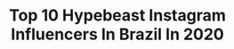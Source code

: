 ---
title: Top 10 Hypebeast Instagram Influencers In Brazil In 2020
description: >-
  Find top hypebeast Instagram influencers in Brazil in 2020. Most popular hashtags: #hypebeast #instagood #brazil #nike.
platform: Instagram
profiles:
  - username: "off.pepe"
    fullname: >-
      " j u s t i n™ " 🚀  | ~6k
    location: "Brazil"
    followers: 6177
    engagement: 1038
    commentsToLikes: 0.080718
    avatar: "https://scontent-ams4-1.cdninstagram.com/v/t51.2885-19/s320x320/89369467_541326753175938_1162482067448004608_n.jpg?_nc_ht=scontent-ams4-1.cdninstagram.com&_nc_ohc=S30R1YJi1xcAX82ctgv&oh=30f46c216b15e09af69f3a8f5d996cc3&oe=5EB8F4E8"
    verified: false
    hashtags: "#detailshot, #chucks, #a3b, #jordan1s"
  - username: "elionay_freitas"
    fullname: >-
      Elionay Freitas
    location: "Brazil"
    followers: 35200
    engagement: 601
    commentsToLikes: 0.127522
    avatar: "https://instagram.ftpe8-3.fna.fbcdn.net/v/t51.2885-19/s320x320/84654615_174366193980952_5511710107659927552_n.jpg?_nc_ht=instagram.ftpe8-3.fna.fbcdn.net&_nc_ohc=P_cz7GVc4fAAX-S5kuE&oh=69dc5e66fa232ab5a778001541beefd3&oe=5E9960A5"
    verified: false
    hashtags: "#followforfollowback, #gyn, #picoftheday, #follow"
  - username: "brendagasparoto"
    fullname: >-
      Brenda Gasparoto
    location: "Brazil"
    followers: 213873
    engagement: 853
    commentsToLikes: 0.008645
    avatar: "https://scontent-lhr8-1.cdninstagram.com/v/t51.2885-19/s320x320/90419138_2459748644339624_6557232076674826240_n.jpg?_nc_ht=scontent-lhr8-1.cdninstagram.com&_nc_ohc=u1XwurgcmRgAX_7czV_&oh=de4d86c87abafaec40ca3cb086ae772b&oe=5EBCE9BE"
    verified: false
    hashtags: "#beach, #adidas, #adidascasual, #outfitlove"
  - username: "meloandre__"
    fullname: >-
      andré melo
    location: "Brazil"
    followers: 45808
    engagement: 1482
    commentsToLikes: 0.010916
    avatar: "https://scontent-ams4-1.cdninstagram.com/v/t51.2885-19/s320x320/72714673_557404895023191_7637339531833769984_n.jpg?_nc_ht=scontent-ams4-1.cdninstagram.com&_nc_ohc=AIBedglJq54AX9tsvGd&oh=fe02ee391638492c201eac8a54e5e37f&oe=5EBAA1B2"
    verified: false
    hashtags: "#soft, #softgrunge, #indie, #valentino"
  - username: "yes_miney"
    fullname: >-
      Iasmin Braga David
    location: "Brazil"
    followers: 4278
    engagement: 1886
    commentsToLikes: 0.109185
    avatar: "https://scontent-lhr8-1.cdninstagram.com/v/t51.2885-19/s320x320/89606072_215310926507903_3892152466610847744_n.jpg?_nc_ht=scontent-lhr8-1.cdninstagram.com&_nc_ohc=spDmkiEbTdAAX8SnPzp&oh=bfe9cdacb43f59e18761b8a5630e0e1e&oe=5EBC94AD"
    verified: false
    hashtags: "#xyzbca, #gucci, #dior, #trending"
  - username: "baconman.pk"
    fullname: >-
      🇧🇷Vance Poubel 🦁
    location: "Brazil"
    followers: 20133
    engagement: 526
    commentsToLikes: 0.026380
    avatar: "https://scontent-lhr8-1.cdninstagram.com/v/t51.2885-19/s150x150/42598664_1456519094463303_3750286703231762432_n.jpg?_nc_ht=scontent-lhr8-1.cdninstagram.com&_nc_ohc=D4BNsRDZI0IAX-Jno84&oh=1d3cf171eaca3a7c2e1dd18282753117&oe=5EBB994D"
    verified: false
    hashtags: "#ayacucho, #ayacuchoperu, #trilheirasdobrasil, #model"
  - username: "fabio.fabregas.3"
    fullname: >-
      Fábio Fabregas
    location: "Brazil"
    followers: 3212
    engagement: 1774
    commentsToLikes: 0.129836
    avatar: "https://instagram.fkul14-1.fna.fbcdn.net/v/t51.2885-19/s320x320/87608455_185482172683697_4446123378583011328_n.jpg?_nc_ht=instagram.fkul14-1.fna.fbcdn.net&_nc_ohc=qSm8PkH5TeYAX-lz3k3&oh=4d1af3f60bd135761a2d6058161192bc&oe=5EA708BC"
    verified: false
    hashtags: "#onfeet, #nikeshoes, #chaosbalance, #jordan4"
  - username: "fashionpridebr"
    fullname: >-
      Fashion Pride
    location: "Brazil"
    followers: 238707
    engagement: 251
    commentsToLikes: 0.008817
    avatar: "https://scontent-ams4-1.cdninstagram.com/v/t51.2885-19/s320x320/52964925_626257564478604_2963636088322654208_n.jpg?_nc_ht=scontent-ams4-1.cdninstagram.com&_nc_ohc=IWLO8iZfrYEAX_tV2M9&oh=edbe576ff8f592e92ac8562a7fb05fe6&oe=5EB1ADC5"
    verified: false
    hashtags: "#modelo, #oculos, #totalmentedemais, #machoalfa"
  - username: "mattfinphotography"
    fullname: >-
      𝐌𝐚𝐭𝐭 𝐅𝐢𝐧𝐝𝐥𝐚𝐲 𝐏𝐡𝐨𝐭𝐨𝐠𝐫𝐚𝐩𝐡𝐲
    location: "Brazil"
    followers: 14547
    engagement: 709
    commentsToLikes: 0.088053
    avatar: "https://scontent-lhr8-1.cdninstagram.com/v/t51.2885-19/s320x320/87822080_789819941525536_999772926565679104_n.jpg?_nc_ht=scontent-lhr8-1.cdninstagram.com&_nc_ohc=-AyAHT8vMqIAX8WFW6o&oh=0d753f92b557640a9a82d846273c4523&oe=5EBAF372"
    verified: false
    hashtags: "#main, #goexplore, #theimaged, #citygrammers"
  - username: "babylonartist"
    fullname: >-
      Babylon℠
    location: "Brazil"
    followers: 25146
    engagement: 1198
    commentsToLikes: 0.020165
    avatar: "https://scontent-lhr8-1.cdninstagram.com/v/t51.2885-19/s320x320/82405375_178628083239874_2230404446985125888_n.jpg?_nc_ht=scontent-lhr8-1.cdninstagram.com&_nc_ohc=shSlafRaU4gAX_Nvaa-&oh=d910ee10a8b94f76510bec50eb5b400e&oe=5EBB5CF1"
    verified: false
    hashtags: "#work, #hapy, #gucci, #supreme"
---